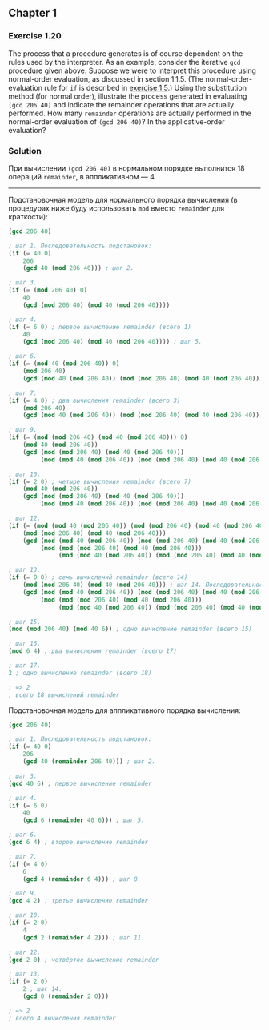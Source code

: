 ## Chapter 1

### Exercise 1.20

The process that a procedure generates is of course dependent on the rules used by the interpreter. As an example, consider the iterative `gcd` procedure given above. Suppose we were to interpret this procedure using normal-order evaluation, as discussed in section 1.1.5. (The normal-order-evaluation rule for `if` is described in [exercise 1.5](./Exercise%201.5.md).) Using the substitution method (for normal order), illustrate the process generated in evaluating `(gcd 206 40)` and indicate the remainder operations that are actually performed. How many `remainder` operations are actually performed in the normal-order evaluation of `(gcd 206 40)`? In the applicative-order evaluation?

### Solution

При вычислении `(gcd 206 40)` в нормальном порядке выполнится 18 операций `remainder`, в аппликативном — 4.

---

Подстановочная модель для нормального порядка вычисления (в процедурах ниже буду использовать `mod` вместо `remainder` для краткости):

```scheme
(gcd 206 40)

; шаг 1. Последовательность подстановок:
(if (= 40 0)
    206
    (gcd 40 (mod 206 40))) ; шаг 2.

; шаг 3.
(if (= (mod 206 40) 0)
    40
    (gcd (mod 206 40) (mod 40 (mod 206 40))))

; шаг 4.
(if (= 6 0) ; первое вычисление remainder (всего 1)
    40
    (gcd (mod 206 40) (mod 40 (mod 206 40)))) ; шаг 5.

; шаг 6.
(if (= (mod 40 (mod 206 40)) 0)
    (mod 206 40)
    (gcd (mod 40 (mod 206 40)) (mod (mod 206 40) (mod 40 (mod 206 40)))))

; шаг 7.
(if (= 4 0) ; два вычисления remainder (всего 3)
    (mod 206 40)
    (gcd (mod 40 (mod 206 40)) (mod (mod 206 40) (mod 40 (mod 206 40))))) ; шаг 8.

; шаг 9.
(if (= (mod (mod 206 40) (mod 40 (mod 206 40))) 0)
    (mod 40 (mod 206 40))
    (gcd (mod (mod 206 40) (mod 40 (mod 206 40)))
         (mod (mod 40 (mod 206 40)) (mod (mod 206 40) (mod 40 (mod 206 40))))))

; шаг 10.
(if (= 2 0) ; четыре вычисления remainder (всего 7)
    (mod 40 (mod 206 40))
    (gcd (mod (mod 206 40) (mod 40 (mod 206 40)))
         (mod (mod 40 (mod 206 40)) (mod (mod 206 40) (mod 40 (mod 206 40)))))) ; шаг 11.

; шаг 12.
(if (= (mod (mod 40 (mod 206 40)) (mod (mod 206 40) (mod 40 (mod 206 40)))) 0)
    (mod (mod 206 40) (mod 40 (mod 206 40)))
    (gcd (mod (mod 40 (mod 206 40)) (mod (mod 206 40) (mod 40 (mod 206 40))))
         (mod (mod (mod 206 40) (mod 40 (mod 206 40)))
              (mod (mod 40 (mod 206 40)) (mod (mod 206 40) (mod 40 (mod 206 40)))))))

; шаг 13.
(if (= 0 0) ; семь вычислений remainder (всего 14)
    (mod (mod 206 40) (mod 40 (mod 206 40))) ; шаг 14. Последовательность редукций:
    (gcd (mod (mod 40 (mod 206 40)) (mod (mod 206 40) (mod 40 (mod 206 40))))
         (mod (mod (mod 206 40) (mod 40 (mod 206 40)))
              (mod (mod 40 (mod 206 40)) (mod (mod 206 40) (mod 40 (mod 206 40)))))))

; шаг 15.
(mod (mod 206 40) (mod 40 6)) ; одно вычисление remainder (всего 15)

; шаг 16.
(mod 6 4) ; два вычисления remainder (всего 17)

; шаг 17.
2 ; одно вычисление remainder (всего 18)

; => 2
; всего 18 вычислений remainder
```

Подстановочная модель для аппликативного порядка вычисления:

```scheme
(gcd 206 40)

; шаг 1. Последовательность подстановок:
(if (= 40 0)
    206
    (gcd 40 (remainder 206 40))) ; шаг 2.

; шаг 3.
(gcd 40 6) ; первое вычисление remainder

; шаг 4.
(if (= 6 0)
    40
    (gcd 6 (remainder 40 6))) ; шаг 5.

; шаг 6.
(gcd 6 4) ; второе вычисление remainder

; шаг 7.
(if (= 4 0)
    6
    (gcd 4 (remainder 6 4))) ; шаг 8.

; шаг 9.
(gcd 4 2) ; третье вычисление remainder

; шаг 10.
(if (= 2 0)
    4
    (gcd 2 (remainder 4 2))) ; шаг 11.

; шаг 12.
(gcd 2 0) ; четвёртое вычисление remainder

; шаг 13.
(if (= 2 0)
    2 ; шаг 14.
    (gcd 0 (remainder 2 0)))

; => 2
; всего 4 вычисления remainder
```

